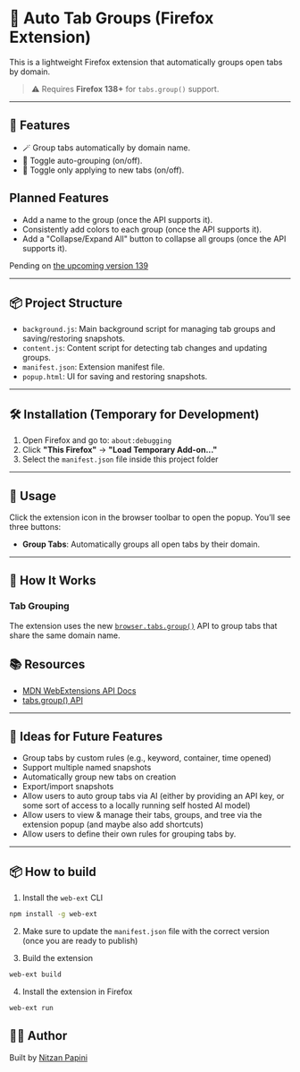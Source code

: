 # 🔖 Auto Tab Groups (Firefox Extension)

This is a lightweight Firefox extension that automatically groups open tabs by domain.

> ⚠️ Requires **Firefox 138+** for `tabs.group()` support.

---

## 🚀 Features

<!-- Allows grouping tabs by domain, auto-grouping -->

- 🪄 Group tabs automatically by domain name.
- 🔄 Toggle auto-grouping (on/off).
- 🔄 Toggle only applying to new tabs (on/off).

## Planned Features

- Add a name to the group (once the API supports it).
- Consistently add colors to each group (once the API supports it).
- Add a "Collapse/Expand All" button to collapse all groups (once the API supports it).

Pending on [the upcoming version 139](https://blog.mozilla.org/addons/2025/04/30/webextensions-support-for-tab-groups/)

---

## 📦 Project Structure

- `background.js`: Main background script for managing tab groups and saving/restoring snapshots.
- `content.js`: Content script for detecting tab changes and updating groups.
- `manifest.json`: Extension manifest file.
- `popup.html`: UI for saving and restoring snapshots.

---

## 🛠 Installation (Temporary for Development)

1. Open Firefox and go to: `about:debugging`
2. Click **"This Firefox"** → **"Load Temporary Add-on..."**
3. Select the `manifest.json` file inside this project folder

---

## 🧪 Usage

Click the extension icon in the browser toolbar to open the popup. You’ll see three buttons:

- **Group Tabs**: Automatically groups all open tabs by their domain.

---

## 🧠 How It Works

### Tab Grouping

The extension uses the new [`browser.tabs.group()`](https://developer.mozilla.org/en-US/docs/Mozilla/Add-ons/WebExtensions/API/tabs/group) API to group tabs that share the same domain name.

## 📚 Resources

- [MDN WebExtensions API Docs](https://developer.mozilla.org/en-US/docs/Mozilla/Add-ons/WebExtensions)
- [tabs.group() API](https://developer.mozilla.org/en-US/docs/Mozilla/Add-ons/WebExtensions/API/tabs/group)

---

## 🧩 Ideas for Future Features

- Group tabs by custom rules (e.g., keyword, container, time opened)
- Support multiple named snapshots
- Automatically group new tabs on creation
- Export/import snapshots
- Allow users to auto group tabs via AI (either by providing an API key, or some sort of access to a locally running self hosted AI model)
- Allow users to view & manage their tabs, groups, and tree via the extension popup (and maybe also add shortcuts)
- Allow users to define their own rules for grouping tabs by.

---

## 📦 How to build

1. Install the `web-ext` CLI

```bash
npm install -g web-ext
```

2. Make sure to update the `manifest.json` file with the correct version (once you are ready to publish)

3. Build the extension

```bash
web-ext build
```

4. Install the extension in Firefox

```bash
web-ext run
```

## 👨‍💻 Author

Built by [Nitzan Papini](https://github.com/nitzanpap)
